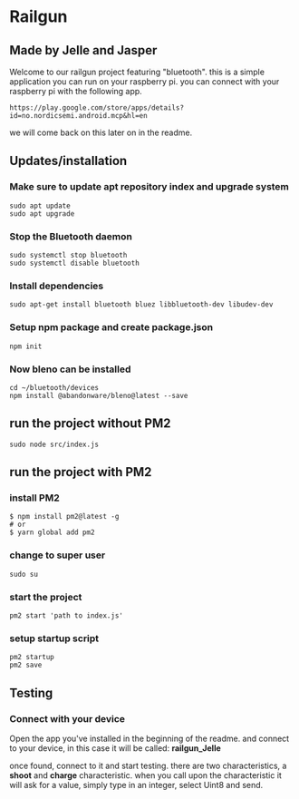 # Railgun 
## Made by Jelle and Jasper
Welcome to our railgun project featuring "bluetooth".
this is a simple application you can run on your raspberry pi.
you can connect with your raspberry pi with the following app.
```
https://play.google.com/store/apps/details?id=no.nordicsemi.android.mcp&hl=en
```
we will come back on this later on in the readme.

## Updates/installation

### Make sure to update apt repository index and upgrade system
```
sudo apt update
sudo apt upgrade
```
### Stop the Bluetooth daemon
```
sudo systemctl stop bluetooth
sudo systemctl disable bluetooth
```
### Install dependencies
```
sudo apt-get install bluetooth bluez libbluetooth-dev libudev-dev
```
### Setup npm package and create package.json
```
npm init
```
### Now bleno can be installed
```
cd ~/bluetooth/devices
npm install @abandonware/bleno@latest --save
```
## run the project without PM2
```
sudo node src/index.js
```
## run the project with PM2
### install PM2
```
$ npm install pm2@latest -g
# or
$ yarn global add pm2
```
### change to super user
```
sudo su
```
### start the project
```
pm2 start 'path to index.js'
```
### setup startup script
```
pm2 startup
pm2 save
```

## Testing

### Connect with your device
Open the app you've installed in the beginning of the readme.
and connect to your device, in this case it will be called: **railgun_Jelle**

once found, connect to it and start testing.
there are two characteristics, a **shoot** and **charge** characteristic.
when you call upon the characteristic it will ask for a value, simply type in an integer, select Uint8 and send.
